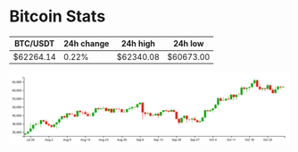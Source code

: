 # Bitcoin Stats

BTC/USDT|24h change|24h high|24h low|
|---|---|---|---|
|$62264.14|0.22%|$62340.08|$60673.00|

<img src="./chart.svg">
